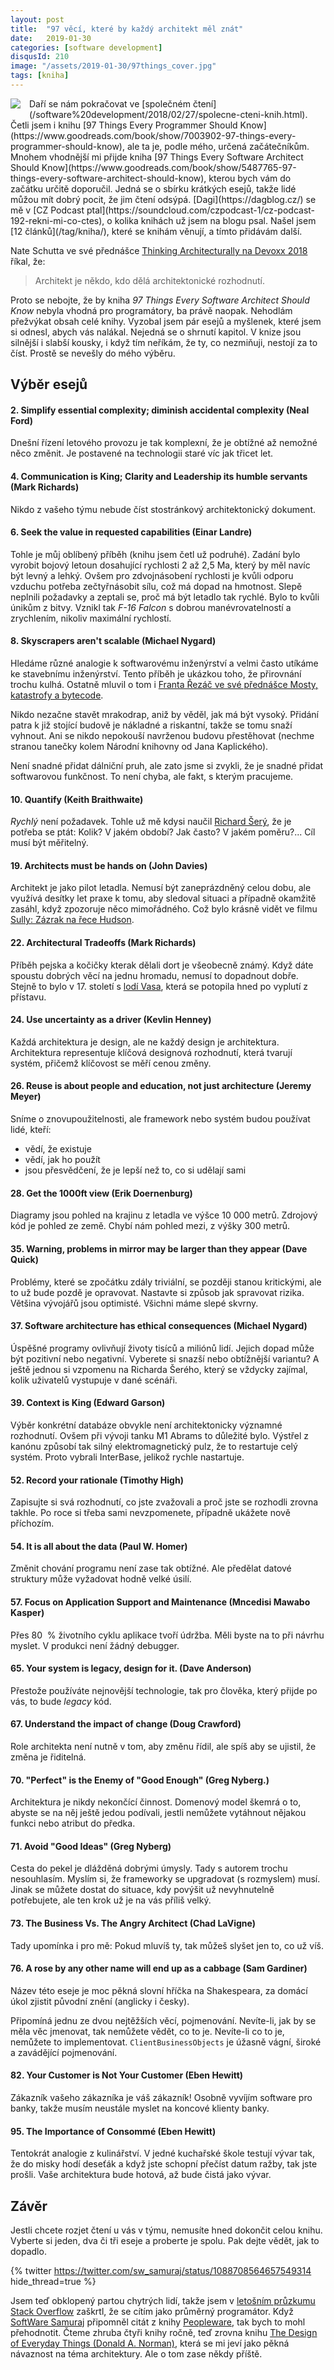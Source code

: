 ```yaml
---
layout: post
title:  "97 věcí, které by každý architekt měl znát"
date:   2019-01-30
categories: [software development]
disqusId: 210
image: "/assets/2019-01-30/97things_cover.jpg"
tags: [kniha]
---
```


<div style="float: left; margin: 0 1em 1em 0; text-align: center;"><img src="/assets/2019-01-30/97things_cover.jpg" /></div>
Daří se nám pokračovat ve [společném čtení](/software%20development/2018/02/27/spolecne-cteni-knih.html). Četli jsem i knihu [97 Things Every Programmer Should Know](https://www.goodreads.com/book/show/7003902-97-things-every-programmer-should-know), ale ta je, podle mého, určená začátečníkům. Mnohem vhodnější mi přijde kniha [97 Things Every Software Architect Should Know](https://www.goodreads.com/book/show/5487765-97-things-every-software-architect-should-know), kterou bych vám do začátku určitě doporučil. Jedná se o sbírku krátkých esejů, takže lidé můžou mít dobrý pocit, že jim čtení odsýpá. [Dagi](https://dagblog.cz/) se mě v [CZ Podcast ptal](https://soundcloud.com/czpodcast-1/cz-podcast-192-rekni-mi-co-ctes), o kolika knihách už jsem na blogu psal. Našel jsem [12 článků](/tag/kniha/), které se knihám věnují, a tímto přidávám další.

Nate Schutta ve své přednášce [Thinking Architecturally na Devoxx 2018]((/software%20development/2018/07/30/polsky-devoxx-2018.html#thinking-architecturally-nate-schutta)) říkal, že:

> Architekt je někdo, kdo dělá architektonické rozhodnutí.

Proto se nebojte, že by kniha *97 Things Every Software Architect Should Know* nebyla vhodná pro programátory, ba právě naopak. Nehodlám přežvýkat obsah celé knihy. Vyzobal jsem pár esejů a myšlenek, které jsem si odnesl, abych vás nalákal. Nejedná se o shrnutí kapitol. V knize jsou silnější i slabší kousky, i když tím neříkám, že ty, co nezmiňuji, nestojí za to číst. Prostě se nevešly do mého výběru.

<!--more-->

## Výběr esejů

#### 2. Simplify essential complexity; diminish accidental complexity (Neal Ford)

Dnešní řízení letového provozu je tak komplexní, že je obtížné až nemožné něco změnit. Je postavené na technologii staré víc jak třicet let.

#### 4. Communication is King; Clarity and Leadership its humble servants (Mark Richards)

Nikdo z vašeho týmu nebude číst stostránkový architektonický dokument.

#### 6. Seek the value in requested capabilities (Einar Landre)

Tohle je můj oblíbený příběh (knihu jsem četl už podruhé). Zadání bylo vyrobit bojový letoun dosahující rychlosti 2 až 2,5&nbsp;Ma, který by měl navíc být levný a lehký. Ovšem pro zdvojnásobení rychlosti je kvůli odporu vzduchu potřeba zečtyřnásobit sílu, což má dopad na hmotnost. Slepě neplnili požadavky a zeptali se, proč má být letadlo tak rychlé. Bylo to kvůli únikům z bitvy. Vznikl tak *F-16 Falcon* s dobrou manévrovatelností a zrychlením, nikoliv maximální rychlostí.

#### 8. Skyscrapers aren't scalable (Michael Nygard)

Hledáme různé analogie k softwarovému inženýrství a velmi často utíkáme ke stavebnímu inženýrství. Tento příběh je ukázkou toho, že přirovnání trochu kulhá. Ostatně mluvil o tom i [Franta Řezáč ve své přednášce Mosty, katastrofy a bytecode](https://youtu.be/-3BCl8DTd0U).

Nikdo nezačne stavět mrakodrap, aniž by věděl, jak má být vysoký. Přidání patra k již stojící budově je nákladné a riskantní, takže se tomu snaží vyhnout. Ani se nikdo nepokouší navrženou budovu přestěhovat (nechme stranou tanečky kolem Národní knihovny od Jana Kaplického).

Není snadné přidat dálniční pruh, ale zato jsme si zvykli, že je snadné přidat softwarovou funkčnost. To není chyba, ale fakt, s kterým pracujeme.

#### 10. Quantify (Keith Braithwaite)

*Rychlý* není požadavek. Tohle už mě kdysi naučil [Richard Šerý](https://twitter.com/richardsery), že je potřeba se ptát: Kolik? V jakém období? Jak často? V jakém poměru?... Cíl musí být měřitelný.

#### 19. Architects must be hands on (John Davies)

Architekt je jako pilot letadla. Nemusí být zaneprázdněný celou dobu, ale využívá desítky let praxe k tomu, aby sledoval situaci a případně okamžitě zasáhl, když zpozoruje něco mimořádného. Což bylo krásně vidět ve filmu [Sully: Zázrak na řece Hudson](https://www.csfd.cz/film/53975-sully-zazrak-na-rece-hudson/komentare/).

#### 22. Architectural Tradeoffs (Mark Richards)

Příběh pejska a kočičky kterak dělali dort je všeobecně známý. Když dáte spoustu dobrých věcí na jednu hromadu, nemusí to dopadnout dobře. Stejně to bylo v 17. století s [lodí Vasa](https://cs.wikipedia.org/wiki/Vasa), která se potopila hned po vyplutí z přístavu.

#### 24. Use uncertainty as a driver (Kevlin Henney)

Každá architektura je design, ale ne každý design je architektura. Architektura representuje klíčová designová rozhodnutí, která tvarují systém, přičemž klíčovost se měří cenou změny.

#### 26. Reuse is about people and education, not just architecture (Jeremy Meyer)

Sníme o znovupoužitelnosti, ale framework nebo systém budou používat lidé, kteří:

* vědí, že existuje
* vědí, jak ho použít
* jsou přesvědčení, že je lepší než to, co si udělají sami

#### 28. Get the 1000ft view (Erik Doernenburg)

Diagramy jsou pohled na krajinu z letadla ve výšce 10&nbsp;000 metrů. Zdrojový kód je pohled ze země. Chybí nám pohled mezi, z výšky 300 metrů.

#### 35. Warning, problems in mirror may be larger than they appear (Dave Quick)

Problémy, které se zpočátku zdály triviální, se později stanou kritickými, ale to už bude pozdě je opravovat. Nastavte si způsob jak spravovat rizika. Většina vývojářů jsou optimisté. Všichni máme slepé skvrny.

#### 37. Software architecture has ethical consequences (Michael Nygard)

Úspěšné programy ovlivňují životy tisíců a miliónů lidí. Jejich dopad může být pozitivní nebo negativní. Vyberete si snazší nebo obtížnější variantu? A ještě jednou si vzpomenu na Richarda Šerého, který se vždycky zajímal, kolik uživatelů vystupuje v dané scénáři.

#### 39. Context is King (Edward Garson)

Výběr konkrétní databáze obvykle není architektonicky významné rozhodnutí. Ovšem při vývoji tanku M1 Abrams to důležité bylo. Výstřel z kanónu způsobí tak silný elektromagnetický pulz, že to restartuje celý systém. Proto vybrali  InterBase, jelikož rychle nastartuje.

#### 52. Record your rationale (Timothy High)

Zapisujte si svá rozhodnutí, co jste zvažovali a proč jste se rozhodli zrovna takhle. Po roce si třeba sami nevzpomenete, případně ukážete nově příchozím.

#### 54. It is all about the data (Paul W. Homer)

Změnit chování programu není zase tak obtížné. Ale předělat datové struktury může vyžadovat hodně velké úsilí.

#### 57. Focus on Application Support and Maintenance (Mncedisi Mawabo Kasper)

Přes 80 &nbsp;% životního cyklu aplikace tvoří údržba. Měli byste na to při návrhu myslet. V produkci není žádný debugger.

#### 65. Your system is legacy, design for it. (Dave Anderson)

Přestože používáte nejnovější technologie, tak pro člověka, který přijde po vás, to bude *legacy* kód.

#### 67. Understand the impact of change (Doug Crawford)

Role architekta není nutně v tom, aby změnu řídil, ale spíš aby se ujistil, že změna je řiditelná.

#### 70. "Perfect" is the Enemy of "Good Enough" (Greg Nyberg.)

Architektura je nikdy nekončící činnost. Domenový model škemrá o to, abyste se na něj ještě jedou podívali, jestli nemůžete vytáhnout nějakou funkci nebo atribut do předka.

#### 71. Avoid "Good Ideas" (Greg Nyberg)

Cesta do pekel je dlážděná dobrými úmysly. Tady s autorem trochu nesouhlasím. Myslím si, že frameworky se upgradovat (s rozmyslem) musí. Jinak se můžete dostat do situace, kdy povýšit už nevyhnutelně potřebujete, ale ten krok už je na vás příliš velký.

#### 73. The Business Vs. The Angry Architect (Chad LaVigne)

Tady upomínka i pro mě: Pokud mluvíš ty, tak můžeš slyšet jen to, co už víš.

#### 76. A rose by any other name will end up as a cabbage (Sam Gardiner)

Název této eseje je moc pěkná slovní hříčka na Shakespeara, za domácí úkol zjistit původní znění (anglicky i česky).

Připomíná jednu ze dvou nejtěžších věcí, pojmenování. Nevíte-li, jak by se měla věc jmenovat, tak nemůžete vědět, co to je. Nevíte-li co to je, nemůžete to implementovat. `ClientBusinessObjects` je úžasně vágní, široké a zavádějící pojmenování.

#### 82. Your Customer is Not Your Customer (Eben Hewitt)

Zákazník vašeho zákazníka je váš zákazník! Osobně vyvíjím software pro banky, takže musím neustále myslet na koncové klienty banky.

#### 95. The Importance of Consommé (Eben Hewitt)

Tentokrát analogie z kulinářství. V jedné kuchařské škole testují vývar tak, že do misky hodí deseťák a když jste schopní přečíst datum ražby, tak jste prošli. Vaše architektura bude hotová, až bude čistá jako vývar.

## Závěr

Jestli chcete rozjet čtení u vás v týmu, nemusíte hned dokončit celou knihu. Vyberte si jeden, dva či tři eseje a proberte je spolu. Pak dejte vědět, jak to dopadlo.

{% twitter https://twitter.com/sw_samuraj/status/1088708564657549314 hide_thread=true %}

Jsem teď obklopený partou chytrých lidí, takže jsem v [letošním průzkumu Stack Overflow](https://stackoverflow.com/dev-survey/start) zaškrtl, že se cítím jako průměrný programátor. Když [SoftWare Samuraj](https://sw-samuraj.cz/) připomněl citát z knihy [Peopleware](https://www.goodreads.com/book/show/67825.Peopleware), tak bych to mohl přehodnotit. Čteme zhruba čtyři knihy ročně, teď zrovna knihu [The Design of Everyday Things (Donald A. Norman)](https://www.goodreads.com/book/show/840.The_Design_of_Everyday_Things), která se mi jeví jako pěkná návaznost na téma architektury. Ale o tom zase někdy příště.
